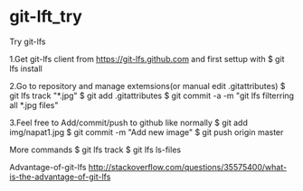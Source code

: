 # git-lft_try
Try git-lfs

1.Get git-lfs client from https://git-lfs.github.com and first settup with
$ git lfs install

2.Go to repository and manage extemsions(or manual edit .gitattributes)
$ git lfs track "*.jpg"
$ git add .gitattributes
$ git commit -a -m "git lfs filterring all *.jpg files"

3.Feel free to Add/commit/push to github like normally
$ git add img/napat1.jpg
$ git commit -m "Add new image"
$ git push origin master

More commands
$ git lfs track
$ git lfs ls-files

Advantage-of-git-lfs
http://stackoverflow.com/questions/35575400/what-is-the-advantage-of-git-lfs
